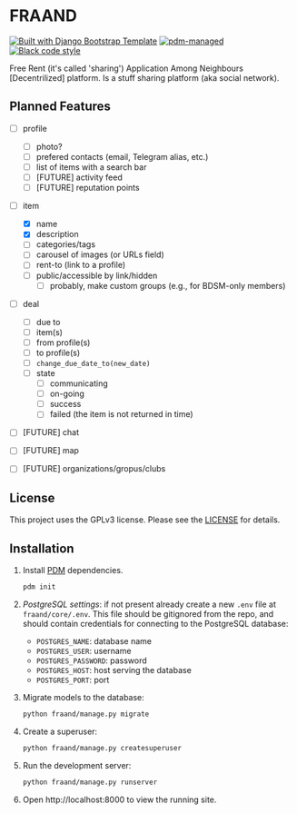 # FRAAND

[![Built with Django Bootstrap Template](https://img.shields.io/badge/Built%20with-Django%20Bootstrap%20Template-blueviolet.svg)](https://github.com/griceturrble/django-bootstrap-template/)
[![pdm-managed](https://img.shields.io/badge/pdm-managed-blueviolet)](https://pdm.fming.dev)
[![Black code style](https://img.shields.io/badge/code%20style-black-000000.svg)](https://github.com/ambv/black)

Free Rent (it's called 'sharing') Application Among Neighbours [Decentrilized] platform.
Is a stuff sharing platform (aka social network).


## Planned Features

- [ ] profile
    - [ ] photo?
    - [ ] prefered contacts (email, Telegram alias, etc.)
    - [ ] list of items with a search bar
    - [ ] [FUTURE] activity feed
    - [ ] [FUTURE] reputation points
- [ ] item
    - [x] name
    - [x] description
    - [ ] categories/tags
    - [ ] carousel of images (or URLs field)
    - [ ] rent-to (link to a profile)
    - [ ] public/accessible by link/hidden
        - [ ] probably, make custom groups (e.g., for BDSM-only members)
- [ ] deal
    - [ ] due to
    - [ ] item(s)
    - [ ] from profile(s)
    - [ ] to profile(s)
    - [ ] `change_due_date_to(new_date)`
    - [ ] state
        - [ ] communicating
        - [ ] on-going
        - [ ] success
        - [ ] failed (the item is not returned in time)
- [ ] [FUTURE] chat
- [ ] [FUTURE] map
- [ ] [FUTURE] organizations/gropus/clubs



## License

This project uses the GPLv3 license. Please see the [LICENSE](LICENSE) for details.


## Installation

1. Install [PDM](https://github.com/pdm-project/pdm) dependencies.

   ```bash
   pdm init
   ```

2. *PostgreSQL settings*: if not present already create a new `.env` file at `fraand/core/.env`. This file should be gitignored from the repo, and should contain credentials for connecting to the PostgreSQL database:

   - `POSTGRES_NAME`: database name
   - `POSTGRES_USER`: username
   - `POSTGRES_PASSWORD`: password
   - `POSTGRES_HOST`: host serving the database
   - `POSTGRES_PORT`: port

3. Migrate models to the database:

   ```bash
   python fraand/manage.py migrate
   ```

4. Create a superuser:

   ```bash
   python fraand/manage.py createsuperuser
   ```

5. Run the development server:

   ```bash
   python fraand/manage.py runserver
   ```

6. Open http://localhost:8000 to view the running site.
